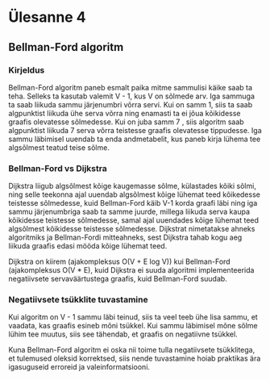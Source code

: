 # Ülesanne 4 

## Bellman-Ford algoritm

### Kirjeldus

Bellman-Ford algoritm paneb esmalt paika mitme sammulisi käike saab ta teha. Selleks ta kasutab valemit V - 1, kus V on sõlmede arv. 
Iga sammuga ta saab liikuda sammu järjenumbri võrra servi. Kui on samm 1, siis ta saab algpunktist liikuda ühe serva võrra ning enamasti ta ei jõua kõikidesse graafis olevatesse sõlmedesse. 
Kui on juba samm 7 , siis algoritm saab algpunktist liikuda 7 serva võrra teistesse graafis olevatesse tippudesse. Iga sammu läbimisel uuendab ta enda andmetabelit, kus paneb kirja lühema tee algsõlmest teatud teise sõlme.

### Bellman-Ford vs Dijkstra

Dijkstra liigub algsõlmest kõige kaugemasse sõlme, külastades kõiki sõlmi, ning selle teekonna ajal uuendab algsõlmest kõige lühemat teed kõikedesse teistesse sõlmedesse, kuid Bellman-Ford käib V-1 korda graafi läbi ning iga sammu järjenumbriga saab ta samme juurde, millega liikuda serva kaupa kõikidesse teistesse sõlmedesse, samal ajal uuendades kõige lühemat teed algsõlmest kõikidesse teistesse sõlmedesse. Dijkstrat nimetatakse ahneks algoritmiks ja Bellman-Fordi mitteahneks, sest Dijkstra tahab kogu aeg liikuda graafis edasi mööda kõige lühemat teed. 

Dijkstra on kiirem (ajakompleksus O(V + E log V)) kui Bellman-Ford (ajakompleksus O(V * E), kuid Dijkstra ei suuda algoritmi implementeerida negatiivsete servaväärtustega graafis, kuid Bellman-Ford suudab. 

### Negatiivsete tsükklite tuvastamine 

Kui algoritm on V - 1 sammu läbi teinud, siis ta veel teeb ühe lisa sammu, et vaadata, kas graafis esineb mõni tsükkel. Kui sammu läbimisel mõne sõlme lühim tee muutus, siis see tähendab, et graafis on negatiivne tsükkel.

Kuna Bellman-Ford algoritm ei oska nii toime tulla negatiivsete tsükklitega, et tulemused oleksid korrektsed, siis nende tuvastamine hoiab praktikas ära igasuguseid erroreid ja valeinformatsiooni. 
